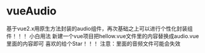 # vueAudio
基于vue2.x用原生方法封装的audio组件，再次基础之上可以进行个性化封装组件！！！
小白用法
新建一个vue项目把hellow.vue文件里的内容替换成audio.vue里面的内容即可
喜欢的给个Star！！！
注意：里面的音频文件可能会失效

